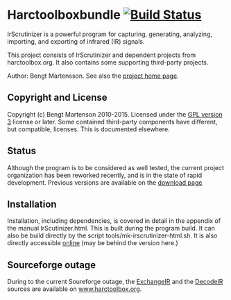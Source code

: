 # Harctoolboxbundle [![Build Status](https://travis-ci.org/probonopd/harctoolboxbundle.svg)](https://travis-ci.org/probonopd/harctoolboxbundle)
IrScrutinizer is a powerful program for capturing, generating,
analyzing, importing, and exporting of infrared (IR) signals.

This project consists of IrScrutinizer and dependent projects from
harctoolbox.org. It also contains some supporting third-party projects.

Author: Bengt Martensson.
See also the [project home page](http://www.harctoolbox.org).

## Copyright and License

Copyright (c) Bengt Martenson 2010-2015.
Licensed under the [GPL version 3](http://www.gnu.org/licenses/gpl.html) license or later.
Some contained third-party components have different, but compatible, licenses. This is documented elsewhere.

## Status

Although the program is to be considered as well tested, the current
project organization has been reworked recently, and is in the state
of rapid development. Previous versions are available on the
[download page](http://www.harctoolbox.org/downloads/index.html)

## Installation

Installation, including dependencies, is covered in detail in the
appendix of the manual IrScutinizer.html. This is built during the
program build. It can also be build directly by the script
tools/mk-irscrutinizer-html.sh.  It is also directly accessible
[online](http://www.harctoolbox.org/IrScrutinizer.html#Appendix.+Building+from+sources)
(may be behind the version here.)

## Sourceforge outage

During to the current Soureforge outage, the
[ExchangeIR](http://www.harctoolbox.org/downloads/exchangeir.tar.gz)  and the
[DecodeIR](http://www.harctoolbox.org/downloads/decodeir.tar.gz) sources are
available on www.harctoolbox.org.
